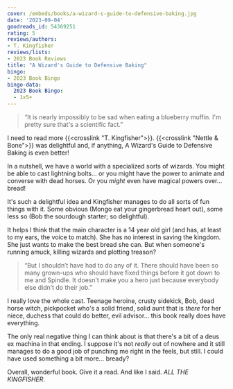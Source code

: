 ```yaml
---
cover: /embeds/books/a-wizard-s-guide-to-defensive-baking.jpg
date: '2023-09-04'
goodreads_id: 54369251
rating: 5
reviews/authors:
- T. Kingfisher
reviews/lists:
- 2023 Book Reviews
title: "A Wizard's Guide to Defensive Baking"
bingo:
- 2023 Book Bingo
bingo-data:
  2023 Book Bingo:
  - 1x5+
---
```

> “It is nearly impossibly to be sad when eating a blueberry muffin. I'm pretty sure that's a scientific fact.” 

I need to read more {{<crosslink "T. Kingfisher">}}. {{<crosslink "Nettle & Bone">}} was delightful and, if anything, A Wizard's Guide to Defensive Baking is even better!

In a nutshell, we have a world with a specialized sorts of wizards. You might be able to cast lightning bolts... or you might have the power to animate and converse with dead horses. Or you *might* even have magical powers over... bread!

It's such a delightful idea and Kingfisher manages to do all sorts of fun things with it. Some obvious (Mongo eat your gingerbread heart out), some less so (Bob the sourdough starter; so delightful). 

<!--more-->

It helps I think that the main character is a 14 year old girl (and has, at least to my ears, the voice to match). She has no interest in saving the kingdom. She just wants to make the best bread she can. But when someone's running amuck, killing wizards and plotting treason? 

> “But I shouldn’t have had to do any of it. There should have been so many grown-ups who should have fixed things before it got down to me and Spindle. It doesn’t make you a hero just because everybody else didn’t do their job.” 

I really love the whole cast. Teenage heroine, crusty sidekick, Bob, dead horse witch, pickpocket who's a solid friend, solid aunt that is *there* for her niece, duchess that could do better, evil advisor... this book really does have everything. 

The only real negative thing I can think about is that there's a bit of a deus ex machina in that ending. I suppose it's not *really* out of nowhere and it still manages to do a good job of punching me right in the feels, but still. I could have used something a bit more... bready? 

Overall, wonderful book. Give it a read. And like I said. *ALL THE KINGFISHER*. 